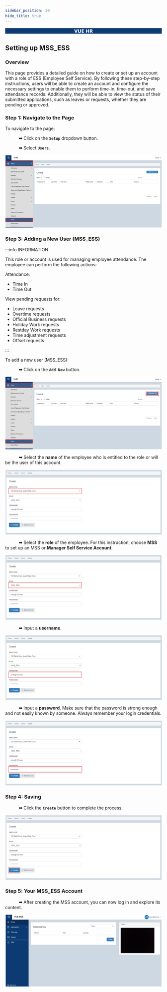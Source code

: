 ```yaml
---
sidebar_position: 20
hide_title: true
---
```


![Banner](../img/banner.png)

## Setting up MSS_ESS

### Overview

<div class="justify-text">
This page provides a detailed guide on how to create or set up an account with a role of ESS (Employee Self Service). By following these step-by-step instructions, users will be able to create an account and configure the necessary settings to enable them to perform time-in, time-out, and save attendance records. Additionally, they will be able to view the status of their submitted applications, such as leaves or requests, whether they are pending or approved. 
</div>

### Step 1: Navigate to the Page
To navigate to the page:

&nbsp;&nbsp;&nbsp;&nbsp;&nbsp;&nbsp;&nbsp;&nbsp;&nbsp;&nbsp;&nbsp;**➥** Click on the **`Setup`** dropdown button.

&nbsp;&nbsp;&nbsp;&nbsp;&nbsp;&nbsp;&nbsp;&nbsp;&nbsp;&nbsp;&nbsp;**➥** Select **`Users`**.

![MSS](../img/setup-users.png)


### Step 3: Adding a New User (MSS_ESS)

:::info INFORMATION

This role or account is used for managing employee attendance. The employee can perform the following actions:

Attendance:
- Time In
- Time Out

View pending requests for:
- Leave requests
- Overtime requests
- Official Business requests
- Holiday Work requests
- Restday Work requests
- Time adjustment requests
- Offset requests

:::

To add a new user (MSS_ESS):

&nbsp;&nbsp;&nbsp;&nbsp;&nbsp;&nbsp;&nbsp;&nbsp;&nbsp;&nbsp;&nbsp;**➥** Click on the **`Add New`** button.

![MSS](../img/setup-users-add.png)

&nbsp;&nbsp;&nbsp;&nbsp;&nbsp;&nbsp;&nbsp;&nbsp;&nbsp;&nbsp;&nbsp;**➥** Select the **name** of the employee who is entitled to the role or will be the user of this account.

![MSS](../img/user-ess-name.png)

&nbsp;&nbsp;&nbsp;&nbsp;&nbsp;&nbsp;&nbsp;&nbsp;&nbsp;&nbsp;&nbsp;**➥** Select the **role** of the employee. For this instruction, choose **MSS** to set up an MSS or **Manager Self Service Account**.

![MSS](../img/user-ess-role.png)

&nbsp;&nbsp;&nbsp;&nbsp;&nbsp;&nbsp;&nbsp;&nbsp;&nbsp;&nbsp;&nbsp;**➥** Input a **username.**

![MSS](../img/user-ess-username.png)

&nbsp;&nbsp;&nbsp;&nbsp;&nbsp;&nbsp;&nbsp;&nbsp;&nbsp;&nbsp;&nbsp;**➥** Input a **password**. Make sure that the password is strong enough and not easily known by someone. Always remember your login credentials.

![MSS](../img/user-ess-password.png)

### Step 4: Saving

&nbsp;&nbsp;&nbsp;&nbsp;&nbsp;&nbsp;&nbsp;&nbsp;&nbsp;&nbsp;&nbsp;**➥** Click the **`Create`** button to complete the process.

![MSS](../img/user-ess-create.png)

### Step 5: Your MSS_ESS Account

&nbsp;&nbsp;&nbsp;&nbsp;&nbsp;&nbsp;&nbsp;&nbsp;&nbsp;&nbsp;&nbsp;**➥** After creating the MSS account, you can now log in and explore its content.

![MSS](../img/user-ess-account.png)






